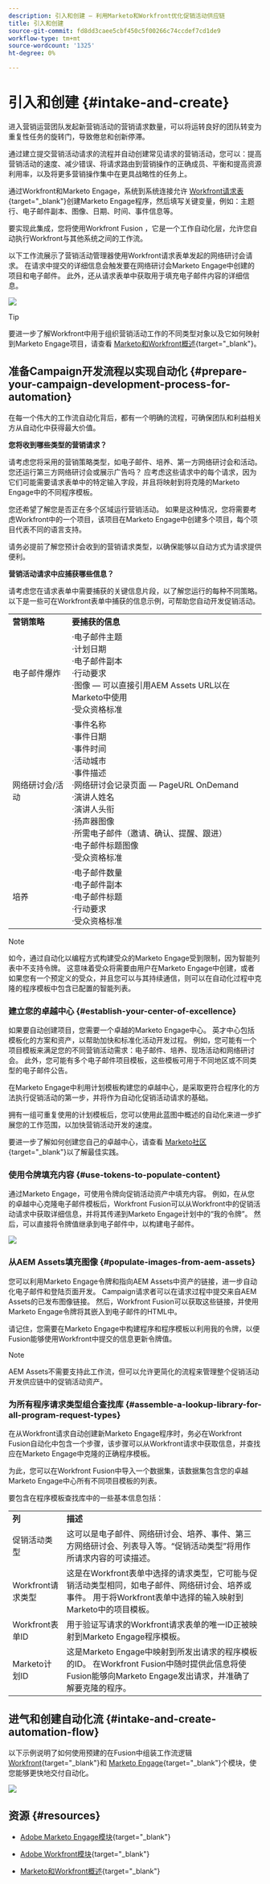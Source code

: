 ```yaml
---
description: 引入和创建 — 利用Marketo和Workfront优化促销活动供应链
title: 引入和创建
source-git-commit: fd8dd3caee5cbf450c5f00266c74ccdef7cd1de9
workflow-type: tm+mt
source-wordcount: '1325'
ht-degree: 0%

---
```


# 引入和创建 {#intake-and-create}

进入营销运营团队发起新营销活动的营销请求数量，可以将运转良好的团队转变为重复性任务的旋转门，导致倦怠和创新停滞。

通过建立提交营销活动请求的流程并自动创建常见请求的营销活动，您可以：提高营销活动的速度、减少错误、将请求路由到营销操作的正确成员、平衡和提高资源利用率，以及将更多营销操作集中在更具战略性的任务上。

通过Workfront和Marketo Engage，系统到系统连接允许 [Workfront请求表](https://experienceleague.adobe.com/docs/workfront/using/administration-and-setup/customize/custom-forms/create-or-edit-a-custom-form.html){target=&quot;_blank&quot;}创建Marketo Engage程序，然后填写关键变量，例如：主题行、电子邮件副本、图像、日期、时间、事件信息等。

要实现此集成，您将使用Workfront Fusion ，它是一个工作自动化层，允许您自动执行Workfront与其他系统之间的工作流。

以下工作流展示了营销活动管理器使用Workfront请求表单发起的网络研讨会请求。 在请求中提交的详细信息会触发要在网络研讨会Marketo Engage中创建的项目和电子邮件。 此外，还从请求表单中获取用于填充电子邮件内容的详细信息。

![](assets/intake-and-create-1.png)

>[!TIP]
>
>要进一步了解Workfront中用于组织营销活动工作的不同类型对象以及它如何映射到Marketo Engage项目，请查看 [Marketo和Workfront概述](/help/blueprints/optimize-campaign-supply-chain-with-marketo-and-workfront/overview.md){target=&quot;_blank&quot;}。

## 准备Campaign开发流程以实现自动化 {#prepare-your-campaign-development-process-for-automation}

在每一个伟大的工作流自动化背后，都有一个明确的流程，可确保团队和利益相关方从自动化中获得最大价值。

**您将收到哪些类型的营销请求？**

请考虑您将采用的营销策略类型，如电子邮件、培养、第一方网络研讨会和活动。 您还运行第三方网络研讨会或展示广告吗？ 应考虑这些请求中的每个请求，因为它们可能需要请求表单中的特定输入字段，并且将映射到将克隆的Marketo Engage中的不同程序模板。

您还希望了解您是否正在多个区域运行营销活动。 如果是这种情况，您将需要考虑Workfront中的一个项目，该项目在Marketo Engage中创建多个项目，每个项目代表不同的语言支持。

请务必提前了解您预计会收到的营销请求类型，以确保能够以自动方式为请求提供便利。

**营销活动请求中应捕获哪些信息？**

请考虑您在请求表单中需要捕获的关键信息片段，以了解您运行的每种不同策略。 以下是一些可在Workfront表单中捕获的信息示例，可帮助您自动开发促销活动。

<table> 
  <tr> 
   <td><b>营销策略</b></td>
   <td><b>要捕获的信息</b></td>
  </tr>
  <tr> 
   <td>电子邮件爆炸</td>
   <td>·电子邮件主题<br />
·计划日期<br />
·电子邮件副本<br />
·行动要求<br />
·图像 — 可以直接引用AEM Assets URL以在Marketo中使用<br />
·受众资格标准</td>
  </tr>
  <tr>
   <td>网络研讨会/活动</td>
   <td>·事件名称<br />
·事件日期<br />
·事件时间<br />
·活动城市<br />
·事件描述<br />
·网络研讨会记录页面 — PageURL OnDemand<br />
·演讲人姓名<br />
·演讲人头衔<br />
·扬声器图像<br />
·所需电子邮件（邀请、确认、提醒、跟进）<br />
·电子邮件标题图像<br />
·受众资格标准</td>
  </tr>
  <tr>
   <td>培养</td>
   <td>·电子邮件数量<br />
·电子邮件副本<br />
·电子邮件标题<br />
·行动要求<br />
·受众资格标准</td>
  </tr>
  </tbody>
</table>

>[!NOTE]
>
>如今，通过自动化以编程方式构建受众的Marketo Engage受到限制，因为智能列表中不支持令牌。 这意味着受众将需要由用户在Marketo Engage中创建，或者如果您有一个预定义的受众，并且您可以与其持续通信，则可以在自动化过程中克隆的程序模板中包含已配置的智能列表。

### 建立您的卓越中心 {#establish-your-center-of-excellence}

如果要自动创建项目，您需要一个卓越的Marketo Engage中心。 英才中心包括模板化的方案和资产，以帮助加快和标准化活动开发过程。 例如，您可能有一个项目模板来满足您的不同营销活动需求：电子邮件、培养、现场活动和网络研讨会。 此外，您可能有多个电子邮件项目模板，这些模板可用于不同地区或不同类型的电子邮件公告。

在Marketo Engage中利用计划模板构建您的卓越中心，是采取更符合程序化的方法执行促销活动的第一步，并将作为自动化促销活动请求的基础。

拥有一组可重复使用的计划模板后，您可以使用此蓝图中概述的自动化来进一步扩展您的工作范围，以加快营销活动开发的速度。

要进一步了解如何创建您自己的卓越中心，请查看 [Marketo社区](https://nation.marketo.com/t5/product-blogs/marketo-master-class-center-of-excellence-with-chelsea-kiko/ba-p/243221){target=&quot;_blank&quot;}以了解最佳实践。

### 使用令牌填充内容 {#use-tokens-to-populate-content}

通过Marketo Engage，可使用令牌向促销活动资产中填充内容。 例如，在从您的卓越中心克隆电子邮件模板后，Workfront Fusion可以从Workfront中的促销活动请求中获取详细信息，并将其传递到Marketo Engage计划中的“我的令牌”。 然后，可以直接将令牌值继承到电子邮件中，以构建电子邮件。

![](assets/intake-and-create-2.png)

### 从AEM Assets填充图像 {#populate-images-from-aem-assets}

您可以利用Marketo Engage令牌和指向AEM Assets中资产的链接，进一步自动化电子邮件和登陆页面开发。 Campaign请求者可以在请求过程中提交来自AEM Assets的已发布图像链接。 然后，Workfront Fusion可以获取这些链接，并使用Marketo Engage令牌将其嵌入到电子邮件的HTML中。

请记住，您需要在Marketo Engage中构建程序和程序模板以利用我的令牌，以便Fusion能够使用Workfront中提交的信息更新令牌值。

>[!NOTE]
>
>AEM Assets不需要支持此工作流，但可以允许更简化的流程来管理整个促销活动开发供应链中的促销活动资产。

### 为所有程序请求类型组合查找库 {#assemble-a-lookup-library-for-all-program-request-types}

在从Workfront请求自动创建新Marketo Engage程序时，务必在Workfront Fusion自动化中包含一个步骤，该步骤可以从Workfront请求中获取信息，并查找应在Marketo Engage中克隆的正确程序模板。

为此，您可以在Workfront Fusion中导入一个数据集，该数据集包含您的卓越Marketo Engage中心所有不同项目模板的列表。

要包含在程序模板查找库中的一些基本信息包括：

<table> 
  <tr> 
   <td><b>列</b></td>
   <td><b>描述</b></td>
  </tr>
  <tr> 
   <td>促销活动类型</td>
   <td>这可以是电子邮件、网络研讨会、培养、事件、第三方网络研讨会、列表导入等。“促销活动类型”将用作所请求内容的可读描述。</td>
  </tr>
  <tr> 
   <td>Workfront请求类型</td>
   <td>这是在Workfront表单中选择的请求类型，它可能与促销活动类型相同，如电子邮件、网络研讨会、培养或事件。 用于将Workfront表单中选择的输入映射到Marketo中的项目模板。</td>
  </tr>
  <tr> 
   <td>Workfront表单ID</td>
   <td>用于验证写请求的Workfront请求表单的唯一ID正被映射到Marketo Engage程序模板。</td>
  </tr>
  <tr> 
   <td>Marketo计划ID</td>
   <td>这是Marketo Engage中映射到所发出请求的程序模板的ID。 在Workfront Fusion中随时提供此信息将使Fusion能够向Marketo Engage发出请求，并准确了解要克隆的程序。</td>
  </tr>
  </tbody>
</table>

## 进气和创建自动化流 {#intake-and-create-automation-flow}

以下示例说明了如何使用预建的在Fusion中组装工作流逻辑 [Workfront](https://experienceleague.adobe.com/docs/workfront/using/adobe-workfront-fusion/fusion-apps-and-modules/workfront-modules.html){target=&quot;_blank&quot;}和 [Marketo Engage](https://experienceleague.adobe.com/docs/workfront/using/adobe-workfront-fusion/fusion-apps-and-modules/marketo-modules.html){target=&quot;_blank&quot;}个模块，使您能够更快地交付自动化。

![](assets/intake-and-create-3.png)

## 资源 {#resources}

* [Adobe Marketo Engage模块](https://experienceleague.adobe.com/docs/workfront/using/adobe-workfront-fusion/fusion-apps-and-modules/marketo-modules.html){target=&quot;_blank&quot;}

* [Adobe Workfront模块](https://experienceleague.adobe.com/docs/workfront/using/adobe-workfront-fusion/fusion-apps-and-modules/workfront-modules.html){target=&quot;_blank&quot;}

* [Marketo和Workfront概述](/help/blueprints/optimize-campaign-supply-chain-with-marketo-and-workfront/overview.md){target=&quot;_blank&quot;}
